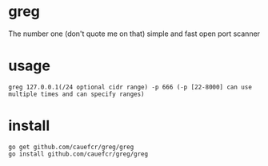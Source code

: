 # greg
The number one (don't quote me on that) simple and fast open port scanner

# usage

```
greg 127.0.0.1(/24 optional cidr range) -p 666 (-p [22-8000] can use multiple times and can specify ranges)
```

# install
```
go get github.com/cauefcr/greg/greg
go install github.com/cauefcr/greg/greg
```
